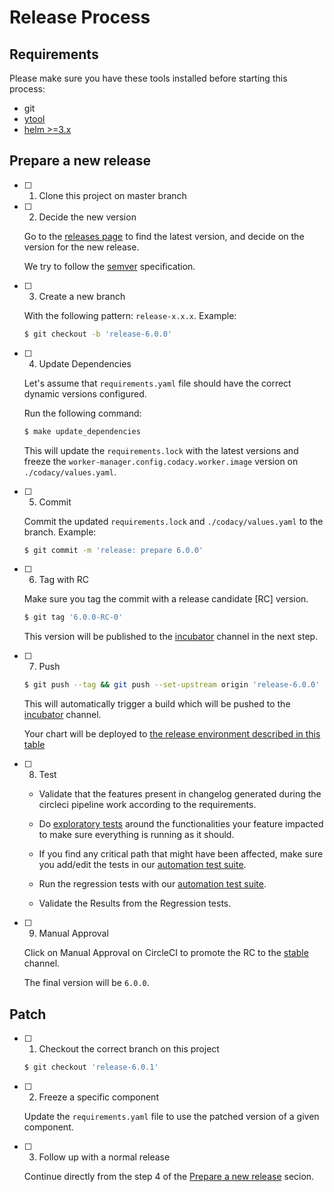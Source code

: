 # Release Process

## Requirements

Please make sure you have these tools installed before starting this process:

-   git
-   [ytool](https://github.com/codacy/ytool)
-   [helm >=3.x](https://helm.sh/docs/intro/install/)

## Prepare a new release

-   [ ] 1.  Clone this project on master branch

-   [ ] 2.  Decide the new version

    Go to the [releases page](https://github.com/codacy/chart/releases) to find the latest version, and decide on the version for the new release.

    We try to follow the [semver](https://semver.org/) specification.

-   [ ] 3.  Create a new branch

    With the following pattern: `release-x.x.x`. Example:

    ```bash
    $ git checkout -b 'release-6.0.0'
    ```

-   [ ] 4.  Update Dependencies

    Let's assume that `requirements.yaml` file should have the correct dynamic versions configured.

    Run the following command:

    ```bash
    $ make update_dependencies
    ```

    This will update the `requirements.lock` with the latest versions and freeze the `worker-manager.config.codacy.worker.image` version on `./codacy/values.yaml`.

-   [ ] 5.  Commit

    Commit the updated `requirements.lock` and `./codacy/values.yaml` to the branch. Example:

    ```bash
    $ git commit -m 'release: prepare 6.0.0'
    ```

-   [ ] 6.  Tag with RC

    Make sure you tag the commit with a release candidate \[RC]  version.

    ```bash
    $ git tag '6.0.0-RC-0'
    ```

    This version will be published to the [incubator](https://charts.codacy.com/incubator/api/charts) channel in the next step.

-   [ ] 7.  Push

    ```bash
    $ git push --tag && git push --set-upstream origin 'release-6.0.0'
    ```

    This will automatically trigger a build which will be pushed to the [incubator](https://charts.codacy.com/incubator/api/charts) channel.

    Your chart will be deployed to [the release environment described in this table](./README.md)

-   [ ] 8.  Test

    -   Validate that the features present in changelog generated during the circleci pipeline work according to the requirements.

    -   Do [exploratory tests](https://handbook.dev.codacy.org/product/engineering/QA/levels.html#exploratory-testing) around the functionalities your feature impacted to make sure everything is running as it should.

    -   If you find any critical path that might have been affected, make sure you add/edit the tests in our [automation test suite](https://bitbucket.org/qamine/qa-automation-tests/).

    -   Run the regression tests with our [automation test suite](https://bitbucket.org/qamine/qa-automation-tests/src/8aa6640db54f8cf3ac4f07b70647d66a0ec49739/docs/getting-started.md#run-the-tests).

    -   Validate the Results from the Regression tests.

-   [ ] 9.  Manual Approval

    Click on Manual Approval on CircleCI to promote the RC to the [stable](https://charts.codacy.com/incubator/api/charts) channel.

    The final version will be `6.0.0`.

## Patch

-   [ ] 1.  Checkout the correct branch on this project

    ```bash
    $ git checkout 'release-6.0.1'
    ```

-   [ ] 2.  Freeze a specific component

    Update the `requirements.yaml` file to use the patched version of a given component.

-   [ ] 3.  Follow up with a normal release

    Continue directly from the step 4 of the [Prepare a new release](#prepare-a-new-release) secion.
